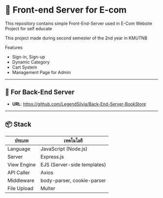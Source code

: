 # 🚀 Front-end Server for E-com

This repository contains simple Front-End-Server used in E-Com Website Project for self educate

This project made during second semester of the 2nd year in KMUTNB

Features
- Sign-in, Sign-up
- Dynamic Category
- Cart System
- Management Page for Admin

---

## 🔗 For Back-End Server

- **URL**: https://github.com/LegendSilvia/Back-End-Server-BookStore

---

## 📦 Stack

| ประเภท      | เทคโนโลยี                   |
| ----------- | --------------------------- |
| Language    | JavaScript (Node.js)        |
| Server      | Express.js                  |
| View Engine | EJS (Server-side templates) |
| API Caller  | Axios                       |
| Middleware  | body-parser, cookie-parser  |
| File Upload | Multer                      |
